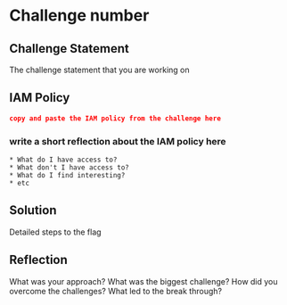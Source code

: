 # Challenge number

## Challenge Statement
The challenge statement that you are working on 

## IAM Policy
```json
copy and paste the IAM policy from the challenge here
```
### write a short reflection about the IAM policy here
```
* What do I have access to?
* What don't I have access to?
* What do I find interesting?
* etc
```

## Solution
Detailed steps to the flag

## Reflection
What was your approach?
What was the biggest challenge?
How did you overcome the challenges?
What led to the break through?
